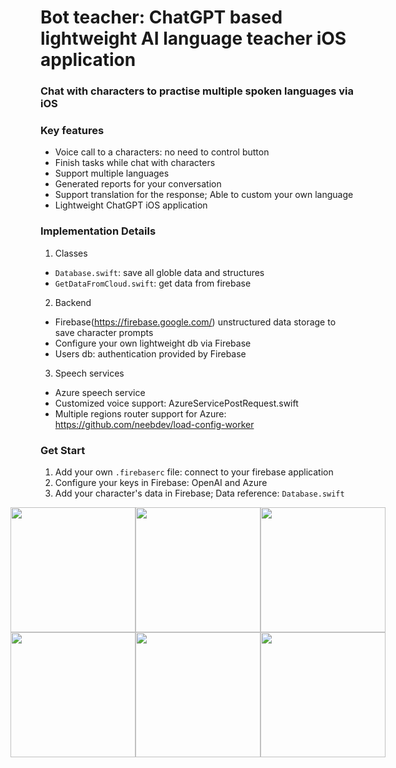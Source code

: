 # Bot teacher: ChatGPT based lightweight AI language teacher iOS application
### **Chat with characters to practise multiple spoken languages via iOS**

### Key features
- Voice call to a characters: no need to control button
- Finish tasks while chat with characters
- Support multiple languages
- Generated reports for your conversation
- Support translation for the response; Able to custom your own language
- Lightweight ChatGPT iOS application

### Implementation Details
1. Classes
- `Database.swift`: save all globle data and structures
- `GetDataFromCloud.swift`: get data from firebase
2. Backend
- Firebase(https://firebase.google.com/) unstructured data storage to save character prompts 
- Configure your own lightweight db via Firebase
- Users db: authentication provided by Firebase
3. Speech services
- Azure speech service
- Customized voice support: AzureServicePostRequest.swift
- Multiple regions router support for Azure: https://github.com/neebdev/load-config-worker

### Get Start
1. Add your own `.firebaserc` file: connect to your firebase application
2. Configure your keys in Firebase: OpenAI and Azure
3. Add your character's data in Firebase; Data reference: `Database.swift`

<div style="display: flex; justify-content: center;">
  <img src="https://user-images.githubusercontent.com/50688000/233969017-afa8e597-123c-4a46-b919-900a0a3cad06.jpeg" width="200"/>
  <img src="https://user-images.githubusercontent.com/50688000/233960625-b9149f5f-1a60-469d-96b1-f3cdc263c3e9.jpeg" width="200"/>
  <img src="https://user-images.githubusercontent.com/50688000/233966258-0f91619f-6104-4f1a-b3bf-35261b465a01.jpeg" width="200"/>
</div>

<div style="display: flex; justify-content: center;">
  <img src="https://user-images.githubusercontent.com/50688000/233971563-0615ba81-cdd4-4aa1-b60b-96932c24fd10.PNG" width="200"/>
  <img src="https://user-images.githubusercontent.com/50688000/233971441-e16b304f-12d7-4f2f-b5f8-9a906eb7f821.PNG" width="200"/>
  <img src="https://user-images.githubusercontent.com/50688000/233971780-efc645d8-56c9-446c-bd99-b091f4ff76b9.jpeg" width="200"/>
</div>

